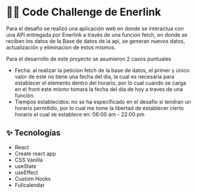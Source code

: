 # 👨‍💻 Code Challenge de Enerlink

Para el desafío se realizó una aplicación web en donde se interactua con una API entregada por Enerlink a través de una funcion fetch, en donde se reciben los datos de la Base de datos de la api, se generan nuevos datos, actualización y eliminacion de estos mismos.

Para el desarrollo de este proyecto se asumieron 2 casos puntuales
- Fecha: al realizar la peticion fetch de la base de datos, el primer y único valor de este no tiene una fecha del día, la cual es necesaria para establecer el elemento dentro del horario, por lo cual cuando se carga en el front este mismo tomará la fecha del día de hoy a traves de una función.
- Tiempos establecidos: no se ha especificado en el desafio si tendran un horario permitido, por lo cual me tome la libertad de establecer cierto horario el cual se establece en: 06:00 am - 22:00 pm

## ✨ Tecnologías
- React
- Create react app
- CSS Vanilla
- useState
- useEffect
- Custom Hooks
- Fullcalendar